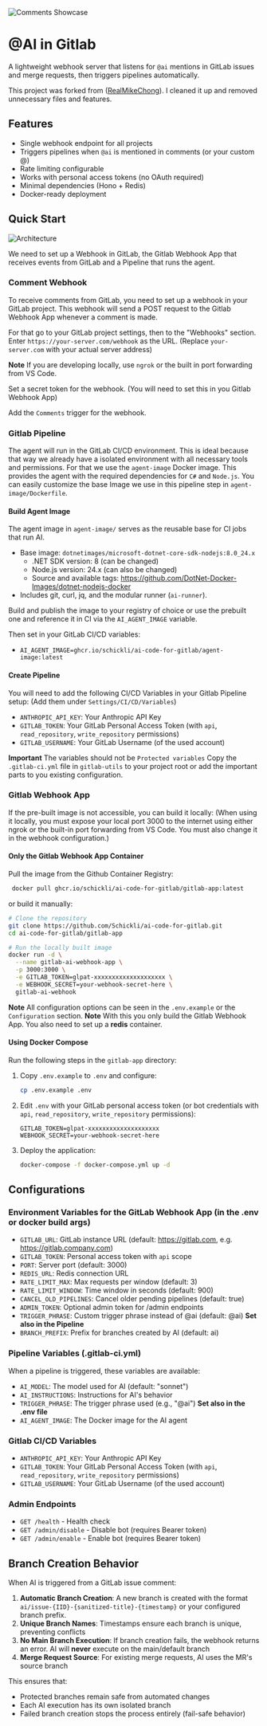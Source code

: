 ![Comments Showcase](./docs/assets/header.png)

# @AI in Gitlab

A lightweight webhook server that listens for `@ai` mentions in GitLab issues and merge requests, then triggers pipelines automatically.

This project was forked from ([RealMikeChong](https://github.com/RealMikeChong/ai-code-for-gitlab)). I cleaned it up and removed unnecessary files and features.

## Features

- Single webhook endpoint for all projects
- Triggers pipelines when `@ai` is mentioned in comments (or your custom @)
- Rate limiting configurable
- Works with personal access tokens (no OAuth required)
- Minimal dependencies (Hono + Redis)
- Docker-ready deployment

## Quick Start

![Architecture](./docs/assets/architecture.png)

We need to set up a Webhook in GitLab, the Gitlab Webhook App that receives events from GitLab and a Pipeline that runs the agent.

### Comment Webhook

To receive comments from GitLab, you need to set up a webhook in your GitLab project. This webhook will send a POST request to the Gitlab Webhook App whenever a comment is made.

For that go to your GitLab project settings, then to the "Webhooks" section.
Enter `https://your-server.com/webhook` as the URL. (Replace `your-server.com` with your actual server address)

**Note** If you are developing locally, use `ngrok` or the built in port forwarding from VS Code.

Set a secret token for the webhook. (You will need to set this in you Gitlab Webhook App)

Add the `Comments` trigger for the webhook.

### Gitlab Pipeline

The agent will run in the GitLab CI/CD environment. This is ideal because that way we already have a isolated environment with all necessary tools and permissions.
For that we use the `agent-image` Docker image. This provides the agent with the required dependencies for `C#` and `Node.js`. You can easily customize the base Image we use in this pipeline step in `agent-image/Dockerfile`.

#### Build Agent Image

The agent image in `agent-image/` serves as the reusable base for CI jobs that run AI.

- Base image: `dotnetimages/microsoft-dotnet-core-sdk-nodejs:8.0_24.x`
  - .NET SDK version: 8 (can be changed)
  - Node.js version: 24.x (can also be changed)
  - Source and available tags: <https://github.com/DotNet-Docker-Images/dotnet-nodejs-docker>
- Includes git, curl, jq, and the modular runner (`ai-runner`).

Build and publish the image to your registry of choice or use the prebuilt one and reference it in CI via the `AI_AGENT_IMAGE` variable.

Then set in your GitLab CI/CD variables:

- `AI_AGENT_IMAGE=ghcr.io/schickli/ai-code-for-gitlab/agent-image:latest`

#### Create Pipeline

You will need to add the following CI/CD Variables in your Gitlab Pipeline setup: (Add them under `Settings/CI/CD/Variables`)

- `ANTHROPIC_API_KEY`: Your Anthropic API Key
- `GITLAB_TOKEN`: Your GitLab Personal Access Token (with `api`, `read_repository`, `write_repository` permissions)
- `GITLAB_USERNAME`: Your GitLab Username (of the used account)

**Important** The variables should not be `Protected variables`
Copy the `.gitlab-ci.yml` file in `gitlab-utils` to your project root or add the important parts to you existing configuration.

### Gitlab Webhook App

If the pre-built image is not accessible, you can build it locally: (When using it locally, you must expose your local port 3000 to the internet using either ngrok or the built-in port forwarding from VS Code. You must also change it in the webhook configuration.)

#### Only the Gitlab Webhook App Container

Pull the image from the Github Container Registry:

```bash
 docker pull ghcr.io/schickli/ai-code-for-gitlab/gitlab-app:latest
```

or build it manually:

```bash
# Clone the repository
git clone https://github.com/Schickli/ai-code-for-gitlab.git
cd ai-code-for-gitlab/gitlab-app

# Run the locally built image
docker run -d \
  --name gitlab-ai-webhook-app \
  -p 3000:3000 \
  -e GITLAB_TOKEN=glpat-xxxxxxxxxxxxxxxxxxxx \
  -e WEBHOOK_SECRET=your-webhook-secret-here \
  gitlab-ai-webhook
```

**Note** All configuration options can be seen in the `.env.example` or the `Configuration` section.
**Note** With this you only build the Gitlab Webhook App. You also need to set up a **redis** container.

#### Using Docker Compose

Run the following steps in the `gitlab-app` directory:

1. Copy `.env.example` to `.env` and configure:

   ```bash
   cp .env.example .env
   ```

2. Edit `.env` with your GitLab personal access token (or bot credentials with `api`, `read_repository`, `write_repository` permissions):

   ```env
   GITLAB_TOKEN=glpat-xxxxxxxxxxxxxxxxxxxx
   WEBHOOK_SECRET=your-webhook-secret-here
   ```

3. Deploy the application:

   ```bash
   docker-compose -f docker-compose.yml up -d
   ```

## Configurations

### Environment Variables for the GitLab Webhook App (in the .env or docker build args)

- `GITLAB_URL`: GitLab instance URL (default: <https://gitlab.com>, e.g. <https://gitlab.company.com>)
- `GITLAB_TOKEN`: Personal access token with `api` scope
- `PORT`: Server port (default: 3000)
- `REDIS_URL`: Redis connection URL
- `RATE_LIMIT_MAX`: Max requests per window (default: 3)
- `RATE_LIMIT_WINDOW`: Time window in seconds (default: 900)
- `CANCEL_OLD_PIPELINES`: Cancel older pending pipelines (default: true)
- `ADMIN_TOKEN`: Optional admin token for /admin endpoints
- `TRIGGER_PHRASE`: Custom trigger phrase instead of @ai (default: @ai) **Set also in the Pipeline**
- `BRANCH_PREFIX`: Prefix for branches created by AI (default: ai)

### Pipeline Variables (.gitlab-ci.yml)

When a pipeline is triggered, these variables are available:

- `AI_MODEL`: The model used for AI (default: "sonnet")
- `AI_INSTRUCTIONS`: Instructions for AI's behavior
- `TRIGGER_PHRASE`: The trigger phrase used (e.g., "@ai") **Set also in the .env file**
- `AI_AGENT_IMAGE`: The Docker image for the AI agent

### Gitlab CI/CD Variables

- `ANTHROPIC_API_KEY`: Your Anthropic API Key
- `GITLAB_TOKEN`: Your GitLab Personal Access Token (with `api`, `read_repository`, `write_repository` permissions)
- `GITLAB_USERNAME`: Your GitLab Username (of the used account)

### Admin Endpoints

- `GET /health` - Health check
- `GET /admin/disable` - Disable bot (requires Bearer token)
- `GET /admin/enable` - Enable bot (requires Bearer token)

## Branch Creation Behavior

When AI is triggered from a GitLab issue comment:

1. **Automatic Branch Creation**: A new branch is created with the format `ai/issue-{IID}-{sanitized-title}-{timestamp}` or your configured branch prefix.
2. **Unique Branch Names**: Timestamps ensure each branch is unique, preventing conflicts
3. **No Main Branch Execution**: If branch creation fails, the webhook returns an error. AI will **never** execute on the main/default branch
4. **Merge Request Source**: For existing merge requests, AI uses the MR's source branch

This ensures that:

- Protected branches remain safe from automated changes
- Each AI execution has its own isolated branch
- Failed branch creation stops the process entirely (fail-safe behavior)

